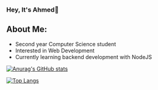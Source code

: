 ### Hey, It's Ahmed👋
## About Me:
- Second year Computer Science student
- Interested in Web Development
- Currently learning backend development with NodeJS <i class="fa-brands fa-node"></i>


[![Anurag's GitHub stats](https://github-readme-stats.vercel.app/api?username=SilverBullet19&theme=dark)](https://github.com/anuraghazra/github-readme-stats)

[![Top Langs](https://github-readme-stats.vercel.app/api/top-langs/?username=SilverBullet19&theme=dark)](https://github.com/anuraghazra/github-readme-stats)
